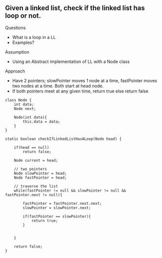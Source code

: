 ## Given a linked list, check if the linked list has loop or not.

Questions
- What is a loop in a LL
- Examples?


Assumption
- Using an Abstract implementation of LL with a Node class

Approach
- Have 2 pointers; slowPointer moves 1 node at a time, fastPointer moves two nodes at a time. Both start at head node.
- If both pointers meet at any given time, return true else return false


````
class Node {
    int data;
    Node next;
    
    Node(int data){
        this.data = data;
    }
}

static boolean checkIfLinkedListHasALoop(Node head) {

    if(head == null)
        return false;
    
    Node current = head;
    
    // two pointers
    Node slowPointer = head;
    Node fastPointer = head;
    
    // traverse the list
    while(fastPointer != null && slowPointer != null && fastPointer.next != null){
        
        fastPointer = fastPointer.next.next;
        slowPointer = slowPointer.next;
        
        if(fastPointer == slowPointer){
            return true;
        }
        
       
    }
    
    return false;
}
````